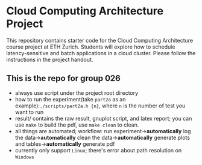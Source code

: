 # Cloud Computing Architecture Project

This repository contains starter code for the Cloud Computing Architecture course project at ETH Zurich. Students will explore how to schedule latency-sensitive and batch applications in a cloud cluster. Please follow the instructions in the project handout. 

## This is the repo for group 026
- always use script under the project root directory
- how to run the experiment(take ``part2a`` as an example):``./scripts/part2a.h {n}``, where ``n`` is the number of test you want to run
- result/ contains the raw result, gnuplot script, and latex report; you can use ``make`` to build the pdf, use ``make clean`` to clean.
- all things are automated; workflow: run experiment->**automatically** log the data->**automatically** clean the data->**automatically** generate plots and tables->**automatically** generate pdf
- currently only support ``Linux``; there's error about path resolution on ``Windows``
